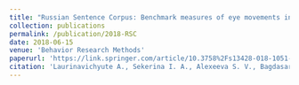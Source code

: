 ```yaml
---
title: "Russian Sentence Corpus: Benchmark measures of eye movements in reading in Russian"
collection: publications
permalink: /publication/2018-RSC
date: 2018-06-15
venue: 'Behavior Research Methods'
paperurl: 'https://link.springer.com/article/10.3758%2Fs13428-018-1051-6'
citation: 'Laurinavichyute A., Sekerina I. A., Alexeeva S. V., Bagdasaryan К. А., Kliegl R. (2018). &quot;Russian Sentence Corpus: Benchmark measures of eye movements in reading in Russian.&quot; <i>Behavior Research Methods</i>.'
---
```

